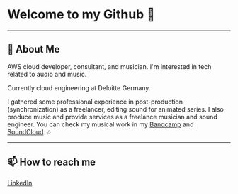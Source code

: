 <!--
**albertoranz/albertoranz** is a ✨ _special_ ✨ repository because its `README.md` (this file) appears on your GitHub profile.

Here are some ideas to get you started:

- 🔭 I’m currently working on ...
- 🌱 I’m currently learning ...
- 👯 I’m looking to collaborate on ...
- 🤔 I’m looking for help with ...
- 💬 Ask me about ...
- 📫 How to reach me: ...
- 😄 Pronouns: ...
- ⚡ Fun fact: ...
-->

# Welcome to my Github 👋

--- 

## 💬 About Me
AWS cloud developer, consultant, and musician. I'm interested in tech related to audio and music.

Currently cloud engineering at Deloitte Germany.

I gathered some professional experience in post-production (synchronization) as a freelancer, editing sound for animated series. I also produce music and provide services as a freelance musician and sound engineer. You can check my musical work in my [Bandcamp](https://albertoranz.bandcamp.com/) and [SoundCloud](https://soundcloud.com/user-224022558). :notes:



---

## 📫 How to reach me

[LinkedIn](https://www.linkedin.com/in/alberto-ranz/)

